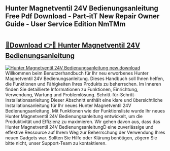 ## Hunter Magnetventil 24V Bedienungsanleitung Free Pdf Download - Part-itT New Repair Owner Guide - User Service Edition NmTMm

# <h2><a href="http://df19gj.blite.top/?on=Hunter+Magnetventil+24V+Bedienungsanleitung">🔗Download 👉🔴 Hunter Magnetventil 24V Bedienungsanleitung</a></h2>

[![Hunter Magnetventil 24V Bedienungsanleitung new download](https://i.imgur.com/lujVjoI.png)](http://df19gj.blite.top/?on=Hunter+Magnetventil+24V+Bedienungsanleitung)
Willkommen beim Benutzerhandbuch für Ihr neu erworbenes Hunter Magnetventil 24V Bedienungsanleitung. Dieses Handbuch soll Ihnen helfen, die Funktionen und Fähigkeiten Ihres Produkts zu beherrschen. Im Inneren finden Sie detaillierte Informationen zu Funktionen, Einrichtung, Verwendung, Wartung und Problemlösung. Schritt-für-Schritt-Installationsanleitung Dieser Abschnitt enthält eine klare und übersichtliche Installationsanleitung für Ihr neues Hunter Magnetventil 24V Bedienungsanleitung. Mit Funktionen wie der Funktionsliste wurde Ihr neues Hunter Magnetventil 24V Bedienungsanleitung entwickelt, um die Produktivität und Effizienz zu maximieren. Wir gehen davon aus, dass das Hunter Magnetventil 24V BedienungsanleitungD eine zuverlässige und effektive Ressource auf Ihrem Weg zur Beherrschung der Verwendung Ihres neuen Gadgets war. Sollten Sie Hilfe oder Klärung benötigen, zögern Sie bitte nicht, unser Support-Team zu kontaktieren.
